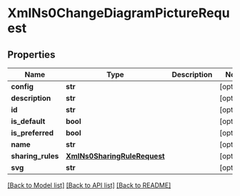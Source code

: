 # XmlNs0ChangeDiagramPictureRequest

## Properties
Name | Type | Description | Notes
------------ | ------------- | ------------- | -------------
**config** | **str** |  | [optional] 
**description** | **str** |  | [optional] 
**id** | **str** |  | [optional] 
**is_default** | **bool** |  | [optional] 
**is_preferred** | **bool** |  | [optional] 
**name** | **str** |  | [optional] 
**sharing_rules** | [**XmlNs0SharingRuleRequest**](XmlNs0SharingRuleRequest.md) |  | [optional] 
**svg** | **str** |  | [optional] 

[[Back to Model list]](../README.md#documentation-for-models) [[Back to API list]](../README.md#documentation-for-api-endpoints) [[Back to README]](../README.md)


